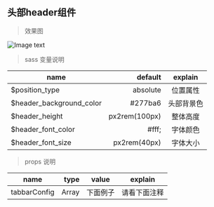 ## 头部header组件

> 效果图

![Image text](./demo.jpg)

> sass 变量说明

| name           | default  | explain    |
| --------       | -----:   | :----:     |
| $position_type | absolute | 位置属性    |
| $header_background_color |  #277ba6 | 头部背景色    |
| $header_height |  px2rem(100px) | 整体高度    |
| $header_font_color | #fff; | 字体颜色    |
| $header_font_size |  px2rem(40px)| 字体大小|

> props 说明

| name         | type   | value    |  explain    |
| --------     | -----: | :----:   | :----:      |
| tabbarConfig | Array  | 下面例子  | 请看下面注释  |
